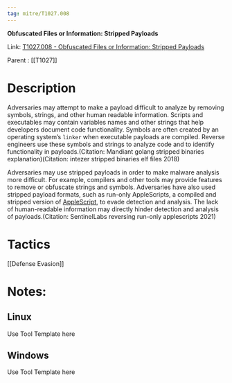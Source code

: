 ```yaml
---
tag: mitre/T1027.008
---
```


**Obfuscated Files or Information: Stripped Payloads**

Link: [T1027.008 - Obfuscated Files or Information: Stripped Payloads](https://attack.mitre.org/techniques/T1027/008)

Parent : [[T1027]]


# Description

Adversaries may attempt to make a payload difficult to analyze by removing symbols, strings, and other human readable information. Scripts and executables may contain variables names and other strings that help developers document code functionality. Symbols are often created by an operating system’s `linker` when executable payloads are compiled. Reverse engineers use these symbols and strings to analyze code and to identify functionality in payloads.(Citation: Mandiant golang stripped binaries explanation)(Citation: intezer stripped binaries elf files 2018)

Adversaries may use stripped payloads in order to make malware analysis more difficult. For example, compilers and other tools may provide features to remove or obfuscate strings and symbols. Adversaries have also used stripped payload formats, such as run-only AppleScripts, a compiled and stripped version of [AppleScript](https://attack.mitre.org/techniques/T1059/002), to evade detection and analysis. The lack of human-readable information may directly hinder detection and analysis of payloads.(Citation: SentinelLabs reversing run-only applescripts 2021)

# Tactics


[[Defense Evasion]]


# Notes:

## Linux

Use Tool Template here

## Windows

Use Tool Template here